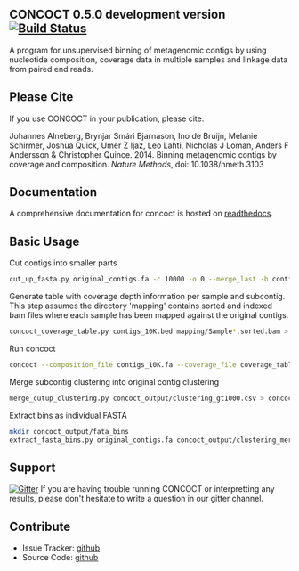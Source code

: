 ## CONCOCT 0.5.0 development version [![Build Status](https://travis-ci.org/BinPro/CONCOCT.png?branch=master)](https://travis-ci.org/BinPro/CONCOCT)

A program for unsupervised binning of metagenomic contigs by using nucleotide composition,
coverage data in multiple samples and linkage data from paired end reads.

## Please Cite ##
If you use CONCOCT in your publication, please cite:

Johannes Alneberg, Brynjar Smári Bjarnason, Ino de Bruijn, Melanie Schirmer, Joshua Quick, Umer Z Ijaz, Leo Lahti, Nicholas J Loman, Anders F Andersson & Christopher Quince. 2014. Binning metagenomic contigs by coverage and composition. *Nature Methods*, doi: 10.1038/nmeth.3103

## Documentation ##
A comprehensive documentation for concoct is hosted on [readthedocs](https://concoct.readthedocs.org).

## Basic Usage ##
Cut contigs into smaller parts
```bash
cut_up_fasta.py original_contigs.fa -c 10000 -o 0 --merge_last -b contigs_10K.bed > contigs_10K.fa
```

Generate table with coverage depth information per sample and subcontig.  
This step assumes the directory 'mapping' contains sorted and indexed bam files where each sample has been mapped against the original contigs. 
```bash
concoct_coverage_table.py contigs_10K.bed mapping/Sample*.sorted.bam > coverage_table.tsv
```

Run concoct
```bash
concoct --composition_file contigs_10K.fa --coverage_file coverage_table.tsv -b concoct_output/
```

Merge subcontig clustering into original contig clustering
```bash
merge_cutup_clustering.py concoct_output/clustering_gt1000.csv > concoct_output/clustering_merged.csv
```

Extract bins as individual FASTA
```bash
mkdir concoct_output/fata_bins
extract_fasta_bins.py original_contigs.fa concoct_output/clustering_merge.csv --output_path concoct_output/fasta_bins
```

## Support ##
[![Gitter](https://img.shields.io/badge/gitter-%20join%20chat%20%E2%86%92-4fb99a.svg?style=flat-square)](https://gitter.im/BinPro/CONCOCT)
If you are having trouble running CONCOCT or interpretting any results, please don't hesitate to write a question in our gitter channel.

## Contribute ##

 - Issue Tracker: [github](https://github.com/binpro/CONCOCT/issues)
 - Source Code: [github](https://github.com/binpro/CONCOCT)
